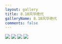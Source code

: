 ```yaml
---
layout: gallery
title: 8.18风华绝代
galleryName: 8.18风华绝代
comments: false
---
```


<style>
#l_main {
  max-width: calc(100% - 1 * 240px);
  padding-left: 0px;
  float: left;
  -webkit-box-ordinal-group: 2;
  -moz-box-ordinal-group: 2;
  -ms-flex-order: 2;
  -webkit-order: 2;
  order: 2;
}
#l_main.no_sidebar {
    width: 100%;
    padding-right: 0;
    margin: auto;
}
#bottom {
  display: none;
}
#post-body p {
  display:flex;
  flex-wrap: wrap;
}
#post-body p img {
  width: 48%;
  margin: 5px;
}
</style>

![](https://jsd.cdn.zzko.cn/gh/txw1314/blog-img@main/晚晚晚儿呀/2022/8.18风华绝代/202210062122290.jpg)
![](https://jsd.cdn.zzko.cn/gh/txw1314/blog-img@main/晚晚晚儿呀/2022/8.18风华绝代/202210062122289.jpg)
![](https://jsd.cdn.zzko.cn/gh/txw1314/blog-img@main/晚晚晚儿呀/2022/8.18风华绝代/202210062122288.jpg)
![](https://jsd.cdn.zzko.cn/gh/txw1314/blog-img@main/晚晚晚儿呀/2022/8.18风华绝代/202210062122287.jpg)
